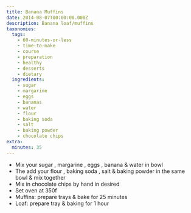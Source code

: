 ```yaml
---
title: Banana Muffins
date: 2014-08-07T00:00:00.000Z
description: Banana loaf/muffins
taxonomies:
  tags:
    - 60-minutes-or-less
    - time-to-make
    - course
    - preparation
    - healthy
    - desserts
    - dietary
  ingredients:
    - sugar
    - margarine
    - eggs
    - bananas
    - water
    - flour
    - baking soda
    - salt
    - baking powder
    - chocolate chips
extra:
  minutes: 35
---
```

 - Mix your sugar , margarine , eggs , banana & water in bowl
 - The add your flour , baking soda , salt & baking powder in the same bowl & mix together
 - Mix in chocolate chips by hand in desired
 - Set oven at 350f
 - Muffins: prepare trays & bake for 25 minutes
 - Loaf: prepare tray & baking for 1 hour
